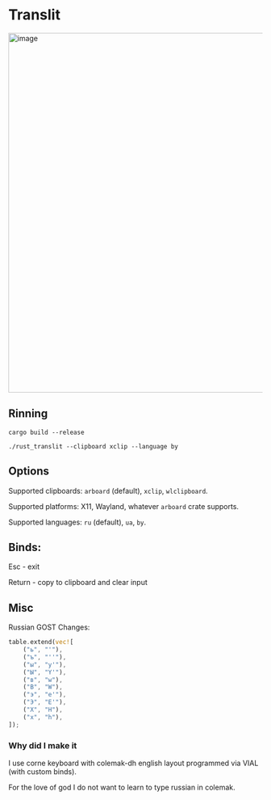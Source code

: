 # Translit

<img width="712" alt="image" src="https://github.com/user-attachments/assets/6be754d5-1db9-4e57-a7a2-4ad94557f7be">

## Rinning

`cargo build --release`

`./rust_translit --clipboard xclip --language by`

## Options

Supported clipboards: `arboard` (default), `xclip`, `wlclipboard`.

Supported platforms: X11, Wayland, whatever `arboard` crate supports.

Supported languages: `ru` (default), `ua`, `by`.

## Binds:

Esc - exit

Return - copy to clipboard and clear input

## Misc

Russian GOST Changes:

```rust
table.extend(vec![
    ("ь", "'"),
    ("ъ", "''"),
    ("ы", "y'"),
    ("Ы", "Y'"),
    ("в", "w"),
    ("В", "W"),
    ("э", "e'"),
    ("Э", "E'"),
    ("Х", "H"),
    ("х", "h"),
]);
```

### Why did I make it

I use corne keyboard with colemak-dh english layout programmed via VIAL (with custom binds).

For the love of god I do not want to learn to type russian in colemak.
